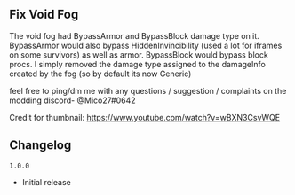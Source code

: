 ## Fix Void Fog
The void fog had BypassArmor and BypassBlock damage type on it.
BypassArmor would also bypass HiddenInvincibility (used a lot for iframes on some survivors) as well as armor.
BypassBlock would bypass block procs.
I simply removed the damage type assigned to the damageInfo created by the fog (so by default its now Generic)

feel free to ping/dm me with any questions / suggestion / complaints on the modding discord- @Mico27#0642

Credit for thumbnail: https://www.youtube.com/watch?v=wBXN3CsvWQE

## Changelog

`1.0.0`
- Initial release